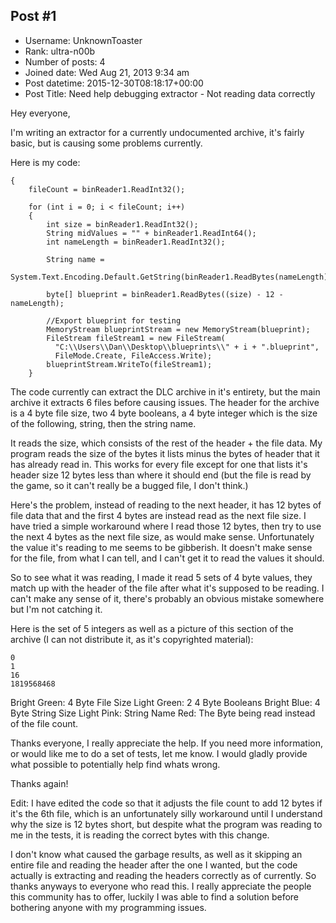 ## Post #1
- Username: UnknownToaster
- Rank: ultra-n00b
- Number of posts: 4
- Joined date: Wed Aug 21, 2013 9:34 am
- Post datetime: 2015-12-30T08:18:17+00:00
- Post Title: Need help debugging extractor - Not reading data correctly

Hey everyone,

I'm writing an extractor for a currently undocumented archive, it's fairly basic, but is causing some problems currently.

Here is my code:

```
{
    fileCount = binReader1.ReadInt32();

    for (int i = 0; i < fileCount; i++)
    {
        int size = binReader1.ReadInt32();
        String midValues = "" + binReader1.ReadInt64();
        int nameLength = binReader1.ReadInt32();

        String name = 
           System.Text.Encoding.Default.GetString(binReader1.ReadBytes(nameLength));

        byte[] blueprint = binReader1.ReadBytes((size) - 12 - nameLength);

        //Export blueprint for testing
        MemoryStream blueprintStream = new MemoryStream(blueprint);
        FileStream fileStream1 = new FileStream(
          "C:\\Users\\Dan\\Desktop\\blueprints\\" + i + ".blueprint", 
          FileMode.Create, FileAccess.Write);
        blueprintStream.WriteTo(fileStream1);
    }
```


The code currently can extract the DLC archive in it's entirety, but the main archive it extracts 6 files before causing issues.
The header for the archive is a 4 byte file size, two 4 byte booleans, a 4 byte integer which is the size of the following, string, then the string name.

It reads the size, which consists of the rest of the header + the file data. My program reads the size of the bytes it lists minus the bytes of header that it has already read in. This works for every file except for one that lists it's header size 12 bytes less than where it should end (but the file is read by the game, so it can't really be a bugged file, I don't think.)

Here's the problem, instead of reading to the next header, it has 12 bytes of file data that and the first 4 bytes are instead read as the next file size. I have tried a simple workaround where I read those 12 bytes, then try to use the next 4 bytes as the next file size, as would make sense. Unfortunately the value it's reading to me seems to be gibberish. It doesn't make sense for the file, from what I can tell, and I can't get it to read the values it should.

So to see what it was reading, I made it read 5 sets of 4 byte values, they match up with the header of the file after what it's supposed to be reading.
I can't make any sense of it, there's probably an obvious mistake somewhere but I'm not catching it.

Here is the set of 5 integers as well as a picture of this section of the archive (I can not distribute it, as it's copyrighted material):

```
0
1
16
1819568468

```


Bright Green: 4 Byte File Size Light Green: 2 4 Byte Booleans Bright Blue: 4 Byte String Size Light Pink: String Name Red: The Byte being read instead of the file count.

Thanks everyone, I really appreciate the help.
If you need more information, or would like me to do a set of tests, let me know.
I would gladly provide what possible to potentially help find whats wrong.

Thanks again!


Edit: I have edited the code so that it adjusts the file count to add 12 bytes if it's the 6th file, which is an unfortunately silly workaround until I understand why the size is 12 bytes short, but despite what the program was reading to me in the tests, it is reading the correct bytes with this change. 

I don't know what caused the garbage results, as well as it skipping an entire file and reading the header after the one I wanted, but the code actually is extracting and reading the headers correctly as of currently. So thanks anyways to everyone who read this. I really appreciate the people this community has to offer, luckily I was able to find a solution before bothering anyone with my programming issues.
